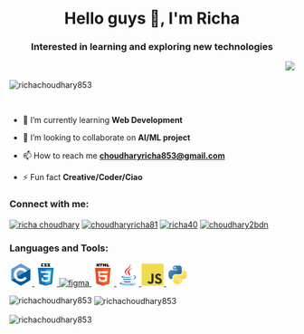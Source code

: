 <h1 align="center">Hello guys 👋, I'm Richa</h1>
<h3 align="center">Interested in learning and exploring new technologies</h3>

<p align="right"> <img src="https://github.com/Richachoudhary853/Richachoudhary853/assets/143266411/29cb3392-9f57-41b1-8521-b695f716ffe8)">

<p align="left"> <img src="https://komarev.com/ghpvc/?username=richachoudhary853&label=Profile%20views&color=0e75b6&style=flat" alt="richachoudhary853" /> </p>

<p align="left"> <a href="https://twitter.com/" target="blank"><img src="https://img.shields.io/twitter/follow/?logo=twitter&style=for-the-badge" alt="" /></a> </p>

- 🌱 I’m currently learning **Web Development**

- 👯 I’m looking to collaborate on **AI/ML project**

- 📫 How to reach me **choudharyricha853@gmail.com**

- ⚡ Fun fact **Creative/Coder/Ciao**

<h3 align="left">Connect with me:</h3>
<p align="left">
<a href="https://linkedin.com/in/richa choudhary" target="blank"><img align="center" src="https://raw.githubusercontent.com/rahuldkjain/github-profile-readme-generator/master/src/images/icons/Social/linked-in-alt.svg" alt="richa choudhary" height="30" width="40" /></a>
<a href="https://www.hackerrank.com/choudharyricha81" target="blank"><img align="center" src="https://raw.githubusercontent.com/rahuldkjain/github-profile-readme-generator/master/src/images/icons/Social/hackerrank.svg" alt="choudharyricha81" height="30" width="40" /></a>
<a href="https://www.leetcode.com/richa40" target="blank"><img align="center" src="https://raw.githubusercontent.com/rahuldkjain/github-profile-readme-generator/master/src/images/icons/Social/leet-code.svg" alt="richa40" height="30" width="40" /></a>
<a href="https://auth.geeksforgeeks.org/user/choudhary2bdn" target="blank"><img align="center" src="https://raw.githubusercontent.com/rahuldkjain/github-profile-readme-generator/master/src/images/icons/Social/geeks-for-geeks.svg" alt="choudhary2bdn" height="30" width="40" /></a>
</p>

<h3 align="left">Languages and Tools:</h3>
<p align="left"> <a href="https://www.cprogramming.com/" target="_blank" rel="noreferrer"> <img src="https://raw.githubusercontent.com/devicons/devicon/master/icons/c/c-original.svg" alt="c" width="40" height="40"/> </a> <a href="https://www.w3schools.com/css/" target="_blank" rel="noreferrer"> <img src="https://raw.githubusercontent.com/devicons/devicon/master/icons/css3/css3-original-wordmark.svg" alt="css3" width="40" height="40"/> </a> <a href="https://www.figma.com/" target="_blank" rel="noreferrer"> <img src="https://www.vectorlogo.zone/logos/figma/figma-icon.svg" alt="figma" width="40" height="40"/> </a> <a href="https://www.w3.org/html/" target="_blank" rel="noreferrer"> <img src="https://raw.githubusercontent.com/devicons/devicon/master/icons/html5/html5-original-wordmark.svg" alt="html5" width="40" height="40"/> </a> <a href="https://www.java.com" target="_blank" rel="noreferrer"> <img src="https://raw.githubusercontent.com/devicons/devicon/master/icons/java/java-original.svg" alt="java" width="40" height="40"/> </a> <a href="https://developer.mozilla.org/en-US/docs/Web/JavaScript" target="_blank" rel="noreferrer"> <img src="https://raw.githubusercontent.com/devicons/devicon/master/icons/javascript/javascript-original.svg" alt="javascript" width="40" height="40"/> </a> <a href="https://www.python.org" target="_blank" rel="noreferrer"> <img src="https://raw.githubusercontent.com/devicons/devicon/master/icons/python/python-original.svg" alt="python" width="40" height="40"/> </a> </p>

<p><img align="left" src="https://github-readme-stats.vercel.app/api/top-langs?username=richachoudhary853&show_icons=true&locale=en&layout=compact" alt="richachoudhary853" /></p>

<p>&nbsp;<img align="center" src="https://github-readme-stats.vercel.app/api?username=richachoudhary853&show_icons=true&locale=en" alt="richachoudhary853" /></p>

<p><img align="center" src="https://github-readme-streak-stats.herokuapp.com/?user=richachoudhary853&" alt="richachoudhary853" /></p>
